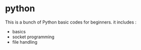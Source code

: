 # python
This is a bunch of Python basic codes for beginners. 
it includes :
  - basics
  - socket programming
  - file handling
